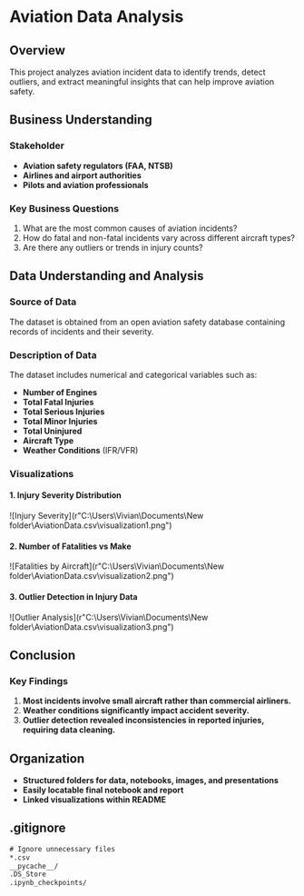 # Aviation Data Analysis

## Overview
This project analyzes aviation incident data to identify trends, detect outliers, and extract meaningful insights that can help improve aviation safety.

## Business Understanding
### Stakeholder
- **Aviation safety regulators (FAA, NTSB)**
- **Airlines and airport authorities**
- **Pilots and aviation professionals**

### Key Business Questions
1. What are the most common causes of aviation incidents?
2. How do fatal and non-fatal incidents vary across different aircraft types?
3. Are there any outliers or trends in injury counts?

## Data Understanding and Analysis
### Source of Data
The dataset is obtained from an open aviation safety database containing records of incidents and their severity.

### Description of Data
The dataset includes numerical and categorical variables such as:
- **Number of Engines**
- **Total Fatal Injuries**
- **Total Serious Injuries**
- **Total Minor Injuries**
- **Total Uninjured**
- **Aircraft Type**
- **Weather Conditions** (IFR/VFR)

### Visualizations
#### 1. Injury Severity Distribution
![Injury Severity](r"C:\Users\Vivian\Documents\New folder\AviationData.csv\visualization1.png")

#### 2. Number of Fatalities vs Make
![Fatalities by Aircraft](r"C:\Users\Vivian\Documents\New folder\AviationData.csv\visualization2.png")

#### 3. Outlier Detection in Injury Data
![Outlier Analysis](r"C:\Users\Vivian\Documents\New folder\AviationData.csv\visualization3.png")

## Conclusion
### Key Findings
1. **Most incidents involve small aircraft rather than commercial airliners.**
2. **Weather conditions significantly impact accident severity.**
3. **Outlier detection revealed inconsistencies in reported injuries, requiring data cleaning.**

## Organization
- **Structured folders for data, notebooks, images, and presentations**
- **Easily locatable final notebook and report**
- **Linked visualizations within README**

## .gitignore
```txt
# Ignore unnecessary files
*.csv
__pycache__/
.DS_Store
.ipynb_checkpoints/
